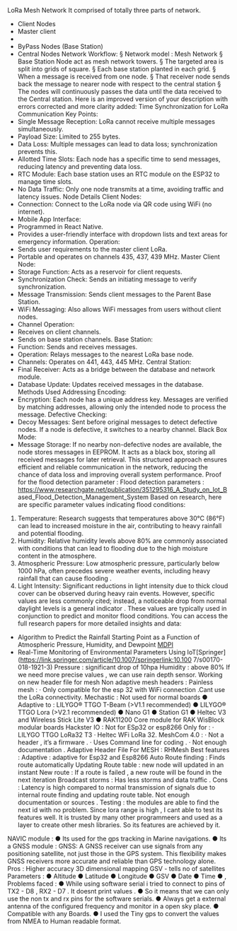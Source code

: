 LoRa Mesh Network
It comprised of totally three parts of network.
- Client Nodes
- Master client
-
- ByPass Nodes (Base Station)
- Central Nodes
Network Workflow:
§ Network model : Mesh Network
§ Base Station Node act as mesh network towers.
§ The targeted area is split into grids of square.
§ Each base station planted in each grid.
§ When a message is received from one node.
§ That receiver node sends back the message to
nearer node with respect to the central station
§ The nodes will continuously passes the data until the
data received to the Central station.
Here is an improved version of your description with errors corrected and
more clarity added:
Time Synchronization for LoRa Communication
Key Points:
- Single Message Reception: LoRa cannot receive multiple messages
simultaneously.
- Payload Size: Limited to 255 bytes.
- Data Loss: Multiple messages can lead to data loss; synchronization
prevents this.
- Allotted Time Slots: Each node has a specific time to send messages,
reducing latency and preventing data loss.
- RTC Module: Each base station uses an RTC module on the ESP32 to
manage time slots.
- No Data Traffic: Only one node transmits at a time, avoiding traffic and
latency issues.
Node Details
Client Nodes:
- Connection: Connect to the LoRa node via QR code using WiFi (no
internet).
- Mobile App Interface:
- Programmed in React Native.
- Provides a user-friendly interface with dropdown lists and text areas
for emergency information.
Operation:
- Sends user requirements to the master client LoRa.
- Portable and operates on channels 435, 437, 439 MHz.
Master Client Node:
- Storage Function: Acts as a reservoir for client requests.
- Synchronization Check: Sends an initiating message to verify
synchronization.
- Message Transmission: Sends client messages to the Parent Base
Station.
- WiFi Messaging: Also allows WiFi messages from users without client
nodes.
- Channel Operation:
- Receives on client channels.
- Sends on base station channels.
Base Station:
- Function: Sends and receives messages.
- Operation: Relays messages to the nearest LoRa base node.
- Channels: Operates on 441, 443, 445 MHz.
Central Station:
- Final Receiver: Acts as a bridge between the database and network
module.
- Database Update: Updates received messages in the database.
Methods Used
Addressing Encoding:
- Encryption: Each node has a unique address key. Messages are
verified by matching addresses, allowing only the intended node to
process the message.
Defective Checking:
- Decoy Messages: Sent before original messages to detect defective
nodes. If a node is defective, it switches to a nearby channel.
Black Box Mode:
- Message Storage: If no nearby non-defective nodes are available, the
node stores messages in EEPROM. It acts as a black box, storing all
received messages for later retrieval.
This structured approach ensures efficient and reliable communication in
the network, reducing the chance of data loss and improving overall
system performance.
Proof for the flood detection parameter :
Flood detection parameters :
https://www.researchgate.net/publication/351295316_A_Study_on_Iot_B
ased_Flood_Detection_Management_System
Based on research, here are specific parameter values indicating flood
conditions:
1. Temperature: Research suggests that temperatures above 30°C
(86°F) can lead to increased moisture in the air, contributing to heavy
rainfall and potential flooding.
2. Humidity: Relative humidity levels above 80% are commonly
associated with conditions that can lead to flooding due to the high
moisture content in the atmosphere.
3. Atmospheric Pressure: Low atmospheric pressure, particularly below
1000 hPa, often precedes severe weather events, including heavy
rainfall that can cause flooding .
4. Light Intensity: Significant reductions in light intensity due to thick
cloud cover can be observed during heavy rain events. However,
specific values are less commonly cited; instead, a noticeable drop from
normal daylight levels is a general indicator .
These values are typically used in conjunction to predict and monitor
flood conditions. You can access the full research papers for more
detailed insights and data:
- Algorithm to Predict the Rainfall Starting Point as a Function of
Atmospheric Pressure, Humidity, and Dewpoint
[MDPI](https://www.mdpi.com/2225-1154/8/11/120)
- Real-Time Monitoring of Environmental Parameters Using
IoT[Springer](https://link.springer.com/article/10.1007/springerlink:10.100
7/s00170-018-1921-3)
Pressure : significant drop of 10hpa
Humidity : above 80%
If we need more precise values , we can use rain depth sensor.
Working on new header file for mesh
Non adaptive mesh headers :
Painless mesh :
· Only compatible for the esp 32 with WiFi connection .Cant use the
LoRa connectivity.
Mechastic : Not used for normal boards
● Adaptive to : LILYGO® TTGO T-Beam (>V1.1 recommended)
● LILYGO® TTGO Lora (>V2.1 recommended)
● Nano G1
● Station G1
● Heltec V3 and Wireless Stick Lite V3
● RAK11200 Core module for RAK WisBlock modular boards
Hackster IO :
Not for ESp32 or esp8266
Only for :
· LILYGO TTGO LoRa32 T3
· Heltec WFi LoRa 32.
MeshCom 4.0 :
· Not a header , it’s a firmware .
· Uses Command line for coding .
· Not enough documentation .
Adaptive Header File For MESH : RHMesh
Best features :
Adaptive : adaptive for Esp32 and Esp8266
Auto Route finding : Finds route automatically
Updating Route table : new node will updated in an instant
New route : If a route is failed , a new route will be found in the next
iteration
Broadcast storms : Has less storms and data traffic .
Cons :
Latency is high compared to normal transmission of signals due to
internal route finding and updating route table.
Not enough documentation or sources .
Testing : the modules are able to find the next id with no problem. Since
lora range is high , I cant able to test its features well.
It is trusted by many other programmeers and used as a layer to create
other mesh libraries. So its features are achieved by it.

NAVIC module :
● Its used for the gps tracking in Marine navigations.
● Its a GNSS module : GNSS: A GNSS receiver can use signals from
any positioning satellite, not just those in the GPS system. This
flexibility makes GNSS receivers more accurate and reliable than
GPS technology alone.
Pros :
Higher accuracy
3D dimensional mapping
GSV - tells no of satellites
Parameters :
● Altitude
● Latitude
● Longitude
● GSV
● Date
● Time
● ,
Problems faced :
● While using software serial i tried to connect to pins of TX2 - D8 , RX2 - D7 . It
doesnt print values .
● So it means that we can only use the non tx and rx pins for the software
serials.
● Always get a external antenna of the configured frequency and monitor in a
open sky place.
● Compatible with any Boards.
● I used the Tiny gps to convert the values from NMEA to Human readable
format.
